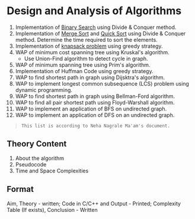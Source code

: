 # Design and Analysis of Algorithms

1. Implementation of [Binary Search](./BinarySearch/) using Divide & Conquer method.
2. Implementation of [Merge Sort](./MergeSort/) and [Quick Sort](./QuickSort/) using Divide & Conquer method. Determine the time required to sort the elements.
3. Implementation of [knapsack problem](./KnapsackGreedy/) using greedy strategy.
4. WAP of minimum cost spanning tree using Kruskal's algorithm.
   - Use Union-Find algorithm to detect cycle in graph.
5. WAP of minimum spanning tree using Prim's algorithm.
6. Implementation of Huffman Code using greedy strategy.
7. WAP to find shortest path in graph using Dijsktra's algorithm.
8. WAP to implement longest common subsequence (LCS) problem using dynamic programming.
9. WAP to find shortest path in graph using Bellman-Ford algorithm.
10. WAP to find all pair shortest path using Floyd-Warshall algorithm.
11. WAP to implement an application of BFS on undirected graph.
12. WAP to implement an application of DFS on an undirected graph.

> `This list is according to Neha Nagrale Ma'am's document.`

## Theory Content

1. About the algorithm
2. Pseudocode
3. Time and Space Complexities

## Format

Aim, Theory - written; Code in C/C++ and Output - Printed; Complexity Table (If exists), Conclusion - Written
